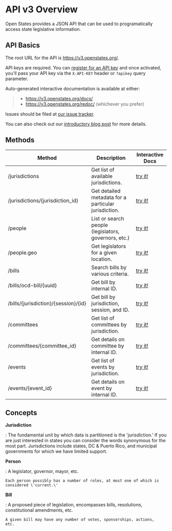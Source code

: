 # API v3 Overview

Open States provides a JSON API that can be used to programatically
access state legislative information.

## API Basics

The root URL for the API is <https://v3.openstates.org/>.

API keys are required. You can [register for an API
key](https://open.pluralpolicy.com/accounts/profile/) and once activated,
you\'ll pass your API key via the `X-API-KEY` header or `?apikey` query
parameter.

Auto-generated interactive documentation is available at either:

> -   <https://v3.openstates.org/docs/>
> -   <https://v3.openstates.org/redoc/> (whichever you prefer)

Issues should be filed at [our issue
tracker](https://github.com/openstates/issues/issues).

You can also check out our [introductory blog
post](https://blog.openstates.org/open-states-api-v3-beta/) for more
details.

## Methods

  Method                                |Description                                           |Interactive Docs
  --------------------------------------|------------------------------------------------------|----------------------------------------------------------------------------------------------------------------
  /jurisdictions                        |Get list of available jurisdictions.                  |[try it!](https://v3.openstates.org/docs#/jurisdictions/jurisdiction_list_jurisdictions_get)
  /jurisdictions/{jurisdiction_id}      |Get detailed metadata for a particular jurisdiction.  |[try it!](https://v3.openstates.org/docs#/jurisdictions/jurisdiction_detail_jurisdictions__jurisdiction_id__get)
  /people                               |List or search people (legislators, governors, etc.)  |[try it!](https://v3.openstates.org/docs#/people/people_search_people_get)
  /people.geo                           |Get legislators for a given location.                 |[try it!](https://v3.openstates.org/docs#/people/people_geo_people_geo_get)
  /bills                                |Search bills by various criteria.                     |[try it!](https://v3.openstates.org/docs#/bills/bills_search_bills_get)
  /bills/ocd-bill/{uuid}                |Get bill by internal ID.                              |[try it!](https://v3.openstates.org/docs#/bills/bill_detail_by_id_bills_ocd_bill__openstates_bill_id__get)
  /bills/{jurisdiction}/{session}/{id}  |Get bill by jurisdiction, session, and ID.            |[try it!](https://v3.openstates.org/docs#/bills/bill_detail_bills__jurisdiction___session___bill_id__get)
  /committees                           |Get list of committees by jurisdiction.               |[try it!](https://v3.openstates.org/docs#/committees/committee_list_committees_get)
  /committees/{committee_id}            |Get details on committee by internal ID.              |[try it!](https://v3.openstates.org/docs#/committees/committee_detail_committees__committee_id__get)
  /events                               |Get list of events by jurisdiction.                   |[try it!](https://v3.openstates.org/docs#/events/event_list_events_get)
  /events/{event_id}                    |Get details on event by internal ID.                  |[try it!](https://v3.openstates.org/docs#/events/event_detail_events__event_id__get)


## Concepts

**Jurisdiction**

:   The fundamental unit by which data is partitioned is the
    \'jurisdiction.\' If you are just interested in states you can
    consider the words synonymous for the most part. Jurisdictions
    include states, DC & Puerto Rico, and municipal governments for
    which we have limited support.

**Person**

:   A legislator, governor, mayor, etc.

    Each person possibly has a number of roles, at most one of which is
    considered \'current.\'

**Bill**

:   A proposed piece of legislation, encompasses bills, resolutions,
    constitutional amendments, etc.

    A given bill may have any number of votes, sponsorships, actions,
    etc.
